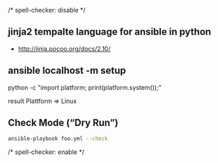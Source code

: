 <!-- markdownlint-disable -->
/* spell-checker: disable */

## jinja2 tempalte language for ansible in python
- http://jinja.pocoo.org/docs/2.10/

## ansible localhost -m setup
python -c "import platform; print(platform.system());"

result Plattform => Linux

## Check Mode (“Dry Run”)
```bash
ansible-playbook foo.yml --check
```

<!-- markdownlint-enable -->
/* spell-checker: enable */